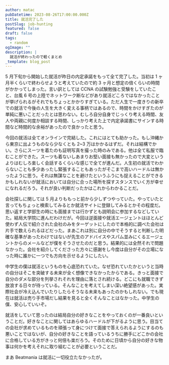 ```yaml
---
author: matac
pubDatetime: 2023-08-26T17:00:00.000Z
title: 就活完了した
postSlug: job-hunting
featured: false
draft: false
tags:
  - random
ogImage: ""
description: |
  就活が終わったので軽くまとめ
_template: blog_post
---
```


5 月下旬から開始した就活が昨日の内定承諾をもって全て完了した。当初は 1 ヶ月半くらいで終わらせようと考えていたので約 3 ヶ月と想定の倍くらいの時間がかかってしまった。言い訳としては CCNA の試験勉強と受験をしていたこと、台風 6 号の上陸でネットワーク断などがあり就活どころではなかったことが挙げられるがそれでもちょっとかかりすぎている。ただ人生で一度きりの新卒での就活で今後の人生を大きく変える事柄ではあるので、時間をかけすぎたのが単純に悪いことだったとは思わない。むしろ自分自身でじっくり考える時間、友人や両親に何度か相談する時間、しっかり考えた上で内定承諾書にサインする時間など時間的な余裕があったので良かったと思う。

今回の就活は全てオンラインで完結した。これにはとても助かった。もし沖縄から東京に出ようものなら少なくとも 2~3 万はかかるはずだ。それは結構でかい。さらにスーツを着たのも証明写真を撮った時のみである。他は全て私服で臨むことができた。スーツも着ないしあまりお堅い面接も無かったので大変というよりはむしろ楽しく会話するくらいな感じで全てが進んだ。人生初の就活でわからないことも多少あったし緊張することもあったがそこまで高いハードルは無かったように思う。それは無謀なことを避けたというふうにも捉えることができるかもしれないが就活においては自分に合った場所を探すスタンスでいく方が幸せになれるだろう。それが良い判断だったかはこれからわかることだ。

会社探しに関しては 5 月よりももっと前から少しずつやっていた。やっていたと言ってもちょっと検索してみるとか就活サイトに登録してみるとかその程度だ。思い返すと学部生の時にも面接までは行かずとも説明会に参加するなどしていた。結局大学院に進んだわけだが。今回は逆面接や就活エージェントはほとんど使わず人伝で紹介された会社のみをターゲットにしたので本格的に調べた会社は片手で数えられるほどだった。まあこれは別に自分の中でそうすると判断した明確な基準があったわけではないが先生のアドバイスやスパム並みにくるエージェントからのメールなどが僕をそうさせたのだと思う。結果的には全然それで問題なかった。会社を紹介してくださった方々に感謝をし今度は自分がその立場になった時に誰かに一つでも方向を示せるようにしたい。

中学生の僕は就活というものを心底恐れていた。なぜ恐れていたかというと当時の自分はそこを突破する未来が全く想像できなかったからである。きっと面接で自分のダメな部分を列挙されそれを理由に落とされ続ける。どこにも就職できず放浪する日々が待っている。そんなことを考えてしまい深い絶望感があった。実際社会が冷え込んでいたりしたらそうなる未来もあったのかもしれない。でも現在は就活は売り手市場だし結果を見ると全くそんなことはなかった。中学生の僕、安心していいぞ。

就活をしていて思ったのは結局自分の好きなことをやっておくのが一番良いということだ。好きなことに関してはあらゆるハードルが下がるように思う。目当ての会社が求めているものを頑張って身につけて面接で答えられるようにするのも悪いことではないが、自分の好きなことを語っているうちに勝手にどこかの会社に合格している方がきっと何倍も楽だろう。そのために日頃から自分の好きな物事は何かを考えそれに取り組むことが必要ということだ。

まあ Beatmania は就活に一切役立たなかったが。
